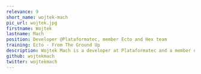 ```yaml
---
relevance: 9
short_name: wojtek-mach
pic_url: wojtek.jpg
firstname: Wojtek
lastname: Mach
position: Developer @Plataformatec, member Ecto and Hex team
training: Ecto - From The Ground Up
description: Wojtek Mach is a developer at Plataformatec and a member of the Ecto and Hex teams.
github: wojtekmach
twitter: wojtekmach
---
```

